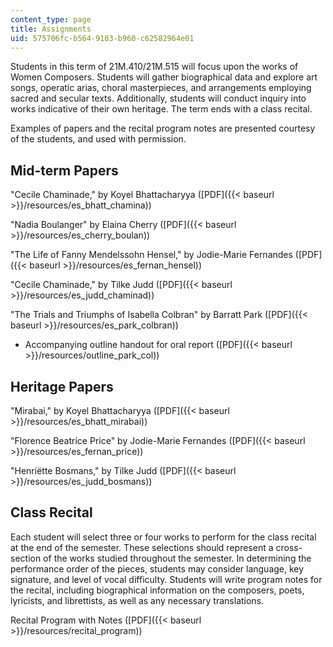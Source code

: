 ```yaml
---
content_type: page
title: Assignments
uid: 575706fc-b564-9103-b960-c62582964e01
---
```


Students in this term of 21M.410/21M.515 will focus upon the works of Women Composers. Students will gather biographical data and explore art songs, operatic arias, choral masterpieces, and arrangements employing sacred and secular texts. Additionally, students will conduct inquiry into works indicative of their own heritage. The term ends with a class recital.

Examples of papers and the recital program notes are presented courtesy of the students, and used with permission.

Mid-term Papers
---------------

"Cecile Chaminade," by Koyel Bhattacharyya ([PDF]({{< baseurl >}}/resources/es_bhatt_chamina))

"Nadia Boulanger" by Elaina Cherry ([PDF]({{< baseurl >}}/resources/es_cherry_boulan))

"The Life of Fanny Mendelssohn Hensel," by Jodie-Marie Fernandes ([PDF]({{< baseurl >}}/resources/es_fernan_hensel))

"Cecile Chaminade," by Tilke Judd ([PDF]({{< baseurl >}}/resources/es_judd_chaminad))

"The Trials and Triumphs of Isabella Colbran" by Barratt Park ([PDF]({{< baseurl >}}/resources/es_park_colbran))

*   Accompanying outline handout for oral report ([PDF]({{< baseurl >}}/resources/outline_park_col))

Heritage Papers
---------------

"Mirabai," by Koyel Bhattacharyya ([PDF]({{< baseurl >}}/resources/es_bhatt_mirabai))

"Florence Beatrice Price" by Jodie-Marie Fernandes ([PDF]({{< baseurl >}}/resources/es_fernan_price))

"Henriëtte Bosmans," by Tilke Judd ([PDF]({{< baseurl >}}/resources/es_judd_bosmans))

Class Recital
-------------

Each student will select three or four works to perform for the class recital at the end of the semester. These selections should represent a cross-section of the works studied throughout the semester. In determining the performance order of the pieces, students may consider language, key signature, and level of vocal difficulty. Students will write program notes for the recital, including biographical information on the composers, poets, lyricists, and librettists, as well as any necessary translations.

Recital Program with Notes ([PDF]({{< baseurl >}}/resources/recital_program))